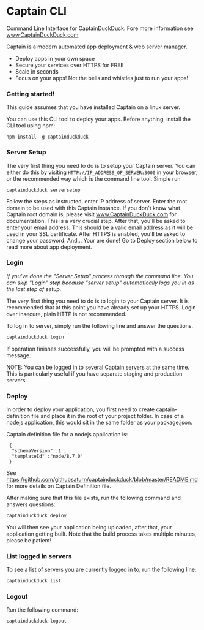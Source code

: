 # Captain CLI

Command Line Interface for CaptainDuckDuck. Fore more information see www.CaptainDuckDuck.com

Captain is a modern automated app deployment & web server manager.
  - Deploy apps in your own space
  - Secure your services over HTTPS for FREE
  - Scale in seconds
  - Focus on your apps! Not the bells and whistles just to run your apps!

### Getting started!

This guide assumes that you have installed Captain on a linux server.

You can use this CLI tool to deploy your apps. Before anything, install the CLI tool using npm:
```
npm install -g captainduckduck
```

### Server Setup

The very first thing you need to do is to setup your Captain server. You can either do this by visiting `HTTP://IP_ADDRESS_OF_SERVER:3000` in your browser, or the recommended way which is the command line tool. Simple run
```
captainduckduck serversetup
```

Follow the steps as instructed, enter IP address of server. Enter the root domain to be used with this Captain instance. If you don't know what Captain root domain is, please visit www.CaptainDuckDuck.com for documentation. This is a very crucial step. After that, you'll be asked to enter your email address. This should be a valid email address as it will be used in your SSL certificate. After HTTPS is enabled, you'll be asked to change your password. And... Your are done! Go to Deploy section below to read more about app deployment.


### Login

*If you've done the "Server Setup" process through the command line. You can skip "Login" step because "server setup" automatically logs you in as the last step of setup.*

The very first thing you need to do is to login to your Captain server. It is recommended that at this point you have already set up your HTTPS. Login over insecure, plain HTTP is not recommended.

To log in to server, simply run the following line and answer the questions.

```bash
captainduckduck login
```

If operation finishes successfully, you will be prompted with a success message.

NOTE: You can be logged in to several Captain servers at the same time. This is particularly useful if you have separate staging and production servers.

### Deploy

In order to deploy your application, you first need to create captain-definition file and place it in the root of your project folder. In case of a nodejs application, this would sit in the same folder as your package.json.

Captain definition file for a nodejs application is:

```
 {
  "schemaVersion" :1 ,
  "templateId" :"node/8.7.0"
 }
```


See https://github.com/githubsaturn/captainduckduck/blob/master/README.md for more details on Captain Definition file.

After making sure that this file exists, run the following command and answers questions:

```bash
captainduckduck deploy
```

You will then see your application being uploaded, after that, your application getting built. Note that the build process takes multiple minutes, please be patient!


### List logged in servers

To see a list of servers you are currently logged in to, run the following line:

```bash
captainduckduck list
```

### Logout

Run the following command:

```bash
captainduckduck logout
```